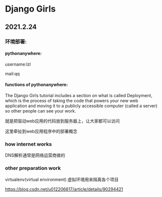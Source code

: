 # Django Girls

## 2021.2.24

### 环境部署:

#### pythonanywhere:

username:lzl

mail:qq

#### functions of pythonanywhere:

The Django Girls tutorial includes a section on what is called Deployment, which is the process of taking the code that powers your new web application and moving it to a publicly accessible computer (called a server) so other people can see your work.

就是把驱动web应用的代码放到服务器上，让大家都可以访问

这里牵扯到web应用程序中的部署概念

### how internet works

DNS解析通常是网络运营商做的

### other preparation work

virtualenv(virtual environment) 虚拟环境用来隔离各个项目

https://blog.csdn.net/u012206617/article/details/90294421